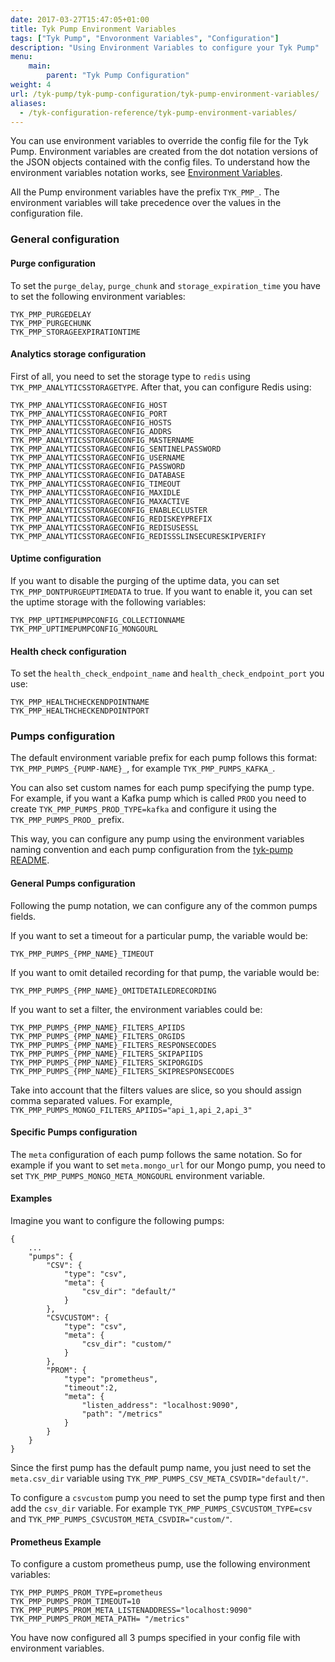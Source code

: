 ```yaml
---
date: 2017-03-27T15:47:05+01:00
title: Tyk Pump Environment Variables
tags: ["Tyk Pump", "Envoronment Variables", "Configuration"]
description: "Using Environment Variables to configure your Tyk Pump"
menu:
    main:
        parent: "Tyk Pump Configuration"
weight: 4 
url: /tyk-pump/tyk-pump-configuration/tyk-pump-environment-variables/
aliases:
  - /tyk-configuration-reference/tyk-pump-environment-variables/
---
```


You can use environment variables to override the config file for the Tyk Pump. Environment variables are created from the dot notation versions of the JSON objects contained with the config files.
To understand how the environment variables notation works, see [Environment Variables](/docs/tyk-configuration-reference/environment-variables/). 

All the Pump environment variables have the prefix `TYK_PMP_`. The environment variables will take precedence over the values in the configuration file.
### General configuration

#### Purge configuration
To set the `purge_delay`, `purge_chunk` and `storage_expiration_time` you have to set the following environment variables:
```
TYK_PMP_PURGEDELAY
TYK_PMP_PURGECHUNK
TYK_PMP_STORAGEEXPIRATIONTIME
```

#### Analytics storage configuration
First of all, you need to set the storage type to `redis` using `TYK_PMP_ANALYTICSSTORAGETYPE`.
After that, you can configure Redis using:
```
TYK_PMP_ANALYTICSSTORAGECONFIG_HOST
TYK_PMP_ANALYTICSSTORAGECONFIG_PORT
TYK_PMP_ANALYTICSSTORAGECONFIG_HOSTS
TYK_PMP_ANALYTICSSTORAGECONFIG_ADDRS
TYK_PMP_ANALYTICSSTORAGECONFIG_MASTERNAME
TYK_PMP_ANALYTICSSTORAGECONFIG_SENTINELPASSWORD
TYK_PMP_ANALYTICSSTORAGECONFIG_USERNAME
TYK_PMP_ANALYTICSSTORAGECONFIG_PASSWORD
TYK_PMP_ANALYTICSSTORAGECONFIG_DATABASE
TYK_PMP_ANALYTICSSTORAGECONFIG_TIMEOUT
TYK_PMP_ANALYTICSSTORAGECONFIG_MAXIDLE
TYK_PMP_ANALYTICSSTORAGECONFIG_MAXACTIVE
TYK_PMP_ANALYTICSSTORAGECONFIG_ENABLECLUSTER
TYK_PMP_ANALYTICSSTORAGECONFIG_REDISKEYPREFIX
TYK_PMP_ANALYTICSSTORAGECONFIG_REDISUSESSL
TYK_PMP_ANALYTICSSTORAGECONFIG_REDISSSLINSECURESKIPVERIFY
```

#### Uptime configuration
If you want to disable the purging of the uptime data, you can set `TYK_PMP_DONTPURGEUPTIMEDATA` to true.
If you want to enable it, you can set the uptime storage with the following variables:
```
TYK_PMP_UPTIMEPUMPCONFIG_COLLECTIONNAME
TYK_PMP_UPTIMEPUMPCONFIG_MONGOURL
```

#### Health check configuration
To set the `health_check_endpoint_name` and `health_check_endpoint_port` you use:
```
TYK_PMP_HEALTHCHECKENDPOINTNAME
TYK_PMP_HEALTHCHECKENDPOINTPORT
``` 

### Pumps configuration
The default environment variable prefix for each pump follows this format: `TYK_PMP_PUMPS_{PUMP-NAME}_`, for example `TYK_PMP_PUMPS_KAFKA_`.

You can also set custom names for each pump specifying the pump type. For example, if you want a Kafka pump which is called `PROD` you need to create `TYK_PMP_PUMPS_PROD_TYPE=kafka` and configure it using the `TYK_PMP_PUMPS_PROD_` prefix.

This way, you can configure any pump using the environment variables naming convention and each pump configuration from the [tyk-pump README](https://github.com/TykTechnologies/tyk-pump#configuration). 

#### General Pumps configuration
Following the pump notation, we can configure any of the common pumps fields.

If you want to set a timeout for a particular pump, the variable would be:
```
TYK_PMP_PUMPS_{PMP_NAME}_TIMEOUT
```

If you want to omit detailed recording for that pump, the variable would be:
```
TYK_PMP_PUMPS_{PMP_NAME}_OMITDETAILEDRECORDING
```

If you want to set a filter, the environment variables could be:
```
TYK_PMP_PUMPS_{PMP_NAME}_FILTERS_APIIDS
TYK_PMP_PUMPS_{PMP_NAME}_FILTERS_ORGIDS
TYK_PMP_PUMPS_{PMP_NAME}_FILTERS_RESPONSECODES
TYK_PMP_PUMPS_{PMP_NAME}_FILTERS_SKIPAPIIDS
TYK_PMP_PUMPS_{PMP_NAME}_FILTERS_SKIPORGIDS
TYK_PMP_PUMPS_{PMP_NAME}_FILTERS_SKIPRESPONSECODES
```
Take into account that the filters values are slice, so you should assign comma separated values. For example,  `TYK_PMP_PUMPS_MONGO_FILTERS_APIIDS="api_1,api_2,api_3"`

#### Specific Pumps configuration
The `meta` configuration of each pump follows the same notation. So for example if you want to set `meta.mongo_url` for our Mongo pump, you need to set `TYK_PMP_PUMPS_MONGO_META_MONGOURL` environment variable. 
 
 
#### Examples

Imagine you want to configure the following pumps:
```{.json}
{
    ...
    "pumps": {
        "CSV": {
            "type": "csv",
            "meta": {
                "csv_dir": "default/"
            }
        },
        "CSVCUSTOM": {
            "type": "csv",
            "meta": {
                "csv_dir": "custom/"
            }
        },
        "PROM": {
            "type": "prometheus",
            "timeout":2,
            "meta": {
                "listen_address": "localhost:9090",
                "path": "/metrics"
            }
        }
    }
}
```

Since the first pump has the default pump name, you just need to set the `meta.csv_dir` variable using `TYK_PMP_PUMPS_CSV_META_CSVDIR="default/"`.

To configure a `csvcustom` pump you need to set the pump type first and then add the `csv_dir` variable. For example `TYK_PMP_PUMPS_CSVCUSTOM_TYPE=csv` and `TYK_PMP_PUMPS_CSVCUSTOM_META_CSVDIR="custom/"`.

#### Prometheus Example

To configure a custom prometheus pump, use the following environment variables:
```
TYK_PMP_PUMPS_PROM_TYPE=prometheus
TYK_PMP_PUMPS_PROM_TIMEOUT=10
TYK_PMP_PUMPS_PROM_META_LISTENADDRESS="localhost:9090"
TYK_PMP_PUMPS_PROM_META_PATH= "/metrics"
```

You have now configured all 3 pumps specified in your config file with environment variables.

